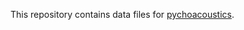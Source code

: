 This repository contains data files for [pychoacoustics](http://samcarcagno.altervista.org/pychoacoustics/pychoacoustics.html).
